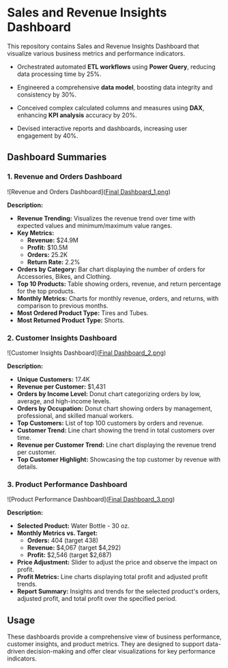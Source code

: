 # Sales and Revenue Insights Dashboard


This repository contains Sales and Revenue Insights Dashboard that visualize various business metrics and performance indicators.

- Orchestrated automated **ETL workflows** using **Power Query**, reducing data processing time by 25%.

- Engineered a comprehensive **data model**, boosting data integrity and consistency by 30%.

- Conceived complex calculated columns and measures using **DAX**, enhancing **KPI analysis** accuracy by 20%.

- Devised interactive reports and dashboards, increasing user engagement by 40%.

## Dashboard Summaries

### 1. Revenue and Orders Dashboard
![Revenue and Orders Dashboard]([Final Dashboard_1.png](https://github.com/VamshiKrishnaKatika/Sales-and-Revenue-Insights-Dashboard/blob/main/Final%20Dashboard_1.png))

**Description:**
- **Revenue Trending:** Visualizes the revenue trend over time with expected values and minimum/maximum value ranges.
- **Key Metrics:**
  - **Revenue:** $24.9M
  - **Profit:** $10.5M
  - **Orders:** 25.2K
  - **Return Rate:** 2.2%
- **Orders by Category:** Bar chart displaying the number of orders for Accessories, Bikes, and Clothing.
- **Top 10 Products:** Table showing orders, revenue, and return percentage for the top products.
- **Monthly Metrics:** Charts for monthly revenue, orders, and returns, with comparison to previous months.
- **Most Ordered Product Type:** Tires and Tubes.
- **Most Returned Product Type:** Shorts.

### 2. Customer Insights Dashboard
![Customer Insights Dashboard]([Final Dashboard_2.png](https://github.com/VamshiKrishnaKatika/Sales-and-Revenue-Insights-Dashboard/blob/main/Final%20Dashboard_2.png))

**Description:**
- **Unique Customers:** 17.4K
- **Revenue per Customer:** $1,431
- **Orders by Income Level:** Donut chart categorizing orders by low, average, and high-income levels.
- **Orders by Occupation:** Donut chart showing orders by management, professional, and skilled manual workers.
- **Top Customers:** List of top 100 customers by orders and revenue.
- **Customer Trend:** Line chart showing the trend in total customers over time.
- **Revenue per Customer Trend:** Line chart displaying the revenue trend per customer.
- **Top Customer Highlight:** Showcasing the top customer by revenue with details.

### 3. Product Performance Dashboard
![Product Performance Dashboard]([Final Dashboard_3.png](https://github.com/VamshiKrishnaKatika/Sales-and-Revenue-Insights-Dashboard/blob/main/Final%20Dashborad_3.png))

**Description:**
- **Selected Product:** Water Bottle - 30 oz.
- **Monthly Metrics vs. Target:**
  - **Orders:** 404 (target 438)
  - **Revenue:** $4,067 (target $4,292)
  - **Profit:** $2,546 (target $2,687)
- **Price Adjustment:** Slider to adjust the price and observe the impact on profit.
- **Profit Metrics:** Line charts displaying total profit and adjusted profit trends.
- **Report Summary:** Insights and trends for the selected product's orders, adjusted profit, and total profit over the specified period.

## Usage

These dashboards provide a comprehensive view of business performance, customer insights, and product metrics. They are designed to support data-driven decision-making and offer clear visualizations for key performance indicators.
